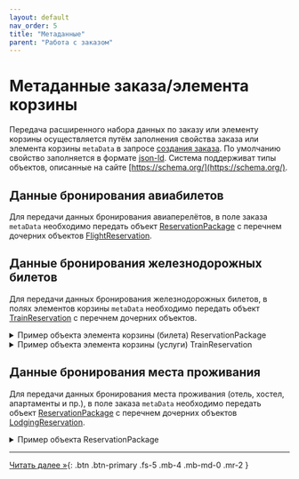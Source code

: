 ```yaml
---
layout: default
nav_order: 5
title: "Метаданные"
parent: "Работа с заказом"
---
```


# Метаданные заказа/элемента корзины

Передача расширенного набора данных по заказу или элементу корзины осуществляется путём заполнения свойства заказа или элемента
корзины `metaData` в запросе [создания заказа](/docs/order/create/). По умолчанию свойство заполняется в
формате [json-ld](https://json-ld.org/). Система поддерживат типы объектов, описанные на сайте [https://schema.org/](https://schema.org/).

## Данные бронирования авиабилетов

Для передачи данных бронирования авиаперелётов, в поле заказа `metaData`
необходимо передать объект [ReservationPackage](https://schema.org/ReservationPackage) с перечнем
дочерних объектов [FlightReservation](https://schema.org/FlightReservation).


## Данные бронирования железнодорожных билетов

Для передачи данных бронирования железнодорожных билетов, в полях элементов корзины `metaData`
необходимо передать объект [TrainReservation](https://schema.org/TrainReservation) с перечнем
дочерних объектов.

<details>
  <summary>Пример объекта элемента корзины (билета) ReservationPackage</summary>
<section markdown="1">
``` json
{
  "@type": "TrainReservation",
  "bookingTime": "2021-05-15T12:22:01",
  "reservationId": "74345932763286",
  "reservationStatus": "https://schema.org/ReservationConfirmed",
  "reservationFor": {
    "@type": "TrainTrip",
    "departureStation": {
      "@type": "TrainStation",
      "name": "Moscow Kievskyi"
    },
    "departureTime": "2021-06-04T10:30:00+01:00",
    "arrivalStation": {
      "@type": "TrainStation",
      "name": "St. Petersburg Central"
    },
    "arrivalTime": "2021-06-04T03:10:00+01:00",
    "trainName" : "ГСЭ",
    "trainNumber": "425*СА"
  },
  "underName": {
    "@type": "Person",
    "name": "Иванов Сергей Иванович"
  },
  "provider": {
    "@type": "Organization",
    "name": "Sapsan",
    "taxID": "2323232323"
  },
  "reservedTicket": {
    "@type": "trainTicket",
    "underName": "Иванов С.И.",
    "gender": "male",
    "nationality": "RUS",
    "idDocumentNumber": "***** 3456",
    "idDocumentDate": "2015-01-01",
    "coachNumber": "04",
    "coachType": "Плацкартный",
    "serviceClass": "3Э",
    "ticketedSeat": {
      "@type": "Seat",
      "seatNumber": "038"
    },
    "ticketNumber": "74363372056286",
    "ticketStatus": "Оформлен",
    "ticketIssueTime": "2021-05-15T12:30:21+01:00",
    "fareBase": 57.00,
    "fareReservation": 66.40,
    "vatValue": [{
        "vatCode": "RUS_VAT0",
        "totalVatAmount": 0.00
    },
    {
        "vatCode": "RUS_VAT20",
        "totalVatAmount": 10.00
    }],
    "paymentType": "Безналичный расчёт"
  }
}
```
</section>
</details>

<details>
  <summary>Пример объекта элемента корзины (услуги) TrainReservation</summary>
<section markdown="1">
``` json
{
  "@type": "TrainReservation",
  "bookingTime": "2021-05-15T12:22:01",
  "reservationId": "74345932763286",
  "reservationStatus": "https://schema.org/ReservationConfirmed",
  "reservationFor": {
    "@type": "TrainTrip",
    "departureStation": {
      "@type": "TrainStation",
      "name": "Moscow Kievskyi"
    },
    "departureTime": "2021-06-04T10:30:00+01:00",
    "arrivalStation": {
      "@type": "TrainStation",
      "name": "St. Petersburg Central"
    },
    "arrivalTime": "2021-06-04T03:10:00+01:00",
    "trainName" : "ГСЭ",
    "trainNumber": "425*СА"
  },
  "underName": {
    "@type": "Person",
    "name": "Иванов Сергей Иванович"
  },
  "provider": {
    "@type": "Organization",
    "name": "Sapsan",
    "taxID": "2323232323"
  },
  "reservedTicket": {
    "@type": "baggageCheck",
    "underName": "Иванов С.И.",
    "idDocumentNumber": "***** 3456",
    "idDocumentDate": "2015-01-01",
    "ticketNumber": "44363452345662",
    "declaredName": "Велосипед",
    "declaredValue": 100.00,
    "note": "Малогабаритный багаж в специализированном купе",
    "fare": 57.00,
    "valueFee": 66.40,
    "vatValue": [{
        "vatCode": "RUS_VAT0",
        "totalVatAmount": 0.00
    },
    {
        "vatCode": "RUS_VAT20",
        "totalVatAmount": 10.00
    }],
    "paymentType": "Безналичный расчёт"
  }
}
```
</section>
</details>



## Данные бронирования места проживания

Для передачи данных бронирования места проживания (отель, хостел, апартаменты и пр.), в поле заказа `metaData`
необходимо передать объект [ReservationPackage](https://schema.org/ReservationPackage) с перечнем
дочерних объектов [LodgingReservation](https://schema.org/LodgingReservation).

<details>
  <summary>Пример объекта ReservationPackage</summary>
<section markdown="1">
``` json
{
  "@type": "ReservationPackage",
  "subReservation": [
  {
    "@type": "LodgingReservation",
    "reservationId": "YQVM18",
    "reservationStatus": "https://schema.org/ReservationConfirmed",
    "underName": {
      "@type": "Person",
      "name": "Андрей Макаров"
    },
    "reservationFor": {
      "@type": "LodgingBusiness",
      "name": "Гранд Отель Европа",
      "address": {
        "@type": "PostalAddress",
        "streetAddress": "ул. Михайловская, д. 1/7",
        "addressLocality": "Санкт-Петербург",
        "addressRegion": "Санкт-Петербург",
        "postalCode": "191186",
        "addressCountry": "ru"
      },
      "telephone": "+7 (812) 329-6000"
    },
    "checkinTime": "2021-02-21T16:00:00-08:00",
    "checkoutTime": "2021-02-23T11:00:00-08:00"
  }]
}
```
</section>
</details>

---

[Читать далее &raquo;](/docs/refund){: .btn .btn-primary .fs-5 .mb-4 .mb-md-0 .mr-2 }
